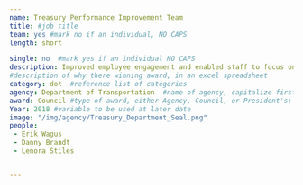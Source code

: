 ```yaml
---
name: Treasury Performance Improvement Team
title: #job title
team: yes #mark no if an individual, NO CAPS
length: short

single: no  #mark yes if an individual NO CAPS
description: Improved employee engagement and enabled staff to focus on high-value work through the  implementation  of Lean Six Sigma process improvement methodologies.  
#description of why there winning award, in an excel spreadsheet
category: dot  #reference list of categories
agency: Department of Transportation  #name of agency, capitalize first letter of each name
award: Council #type of award, either Agency, Council, or President's; this is case sensitive so make sure to match the options listed exactly. This section generates the format of the card
Year: 2018 #variable to be used at later date
image: "/img/agency/Treasury_Department_Seal.png"
people:
 - Erik Wagus
 - Danny Brandt
 - Lenora Stiles


---
```

